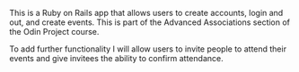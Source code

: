 This is a Ruby on Rails app that allows users to create accounts, login and out, and create events. This is part of the Advanced Associations section of the Odin Project course.

To add further functionality I will allow users to invite people to attend their events and give invitees the ability to confirm attendance.